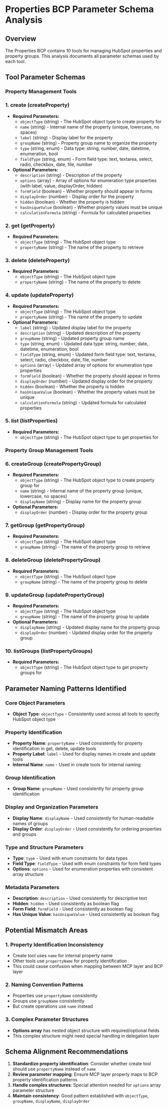 # Properties BCP Parameter Schema Analysis

## Overview
The Properties BCP contains 10 tools for managing HubSpot properties and property groups. This analysis documents all parameter schemas used by each tool.

## Tool Parameter Schemas

### Property Management Tools

### 1. create (createProperty)
- **Required Parameters:**
  - `objectType` (string) - The HubSpot object type to create property for
  - `name` (string) - Internal name of the property (unique, lowercase, no spaces)
  - `label` (string) - Display label for the property
  - `groupName` (string) - Property group name to organize the property
  - `type` (string, enum) - Data type: string, number, date, datetime, enumeration, bool
  - `fieldType` (string, enum) - Form field type: text, textarea, select, radio, checkbox, date, file, number
- **Optional Parameters:**
  - `description` (string) - Description of the property
  - `options` (array) - Array of options for enumeration type properties (with label, value, displayOrder, hidden)
  - `formField` (boolean) - Whether property should appear in forms
  - `displayOrder` (number) - Display order for the property
  - `hidden` (boolean) - Whether the property is hidden
  - `hasUniqueValue` (boolean) - Whether property values must be unique
  - `calculationFormula` (string) - Formula for calculated properties

### 2. get (getProperty)
- **Required Parameters:**
  - `objectType` (string) - The HubSpot object type
  - `propertyName` (string) - The name of the property to retrieve

### 3. delete (deleteProperty)
- **Required Parameters:**
  - `objectType` (string) - The HubSpot object type
  - `propertyName` (string) - The name of the property to delete

### 4. update (updateProperty)
- **Required Parameters:**
  - `objectType` (string) - The HubSpot object type
  - `propertyName` (string) - The name of the property to update
- **Optional Parameters:**
  - `label` (string) - Updated display label for the property
  - `description` (string) - Updated description of the property
  - `groupName` (string) - Updated property group name
  - `type` (string, enum) - Updated data type: string, number, date, datetime, enumeration, bool
  - `fieldType` (string, enum) - Updated form field type: text, textarea, select, radio, checkbox, date, file, number
  - `options` (array) - Updated array of options for enumeration type properties
  - `formField` (boolean) - Whether the property should appear in forms
  - `displayOrder` (number) - Updated display order for the property
  - `hidden` (boolean) - Whether the property is hidden
  - `hasUniqueValue` (boolean) - Whether the property values must be unique
  - `calculationFormula` (string) - Updated formula for calculated properties

### 5. list (listProperties)
- **Required Parameters:**
  - `objectType` (string) - The HubSpot object type to get properties for

### Property Group Management Tools

### 6. createGroup (createPropertyGroup)
- **Required Parameters:**
  - `objectType` (string) - The HubSpot object type to create property group for
  - `name` (string) - Internal name of the property group (unique, lowercase, no spaces)
  - `displayName` (string) - Display name for the property group
- **Optional Parameters:**
  - `displayOrder` (number) - Display order for the property group

### 7. getGroup (getPropertyGroup)
- **Required Parameters:**
  - `objectType` (string) - The HubSpot object type
  - `groupName` (string) - The name of the property group to retrieve

### 8. deleteGroup (deletePropertyGroup)
- **Required Parameters:**
  - `objectType` (string) - The HubSpot object type
  - `groupName` (string) - The name of the property group to delete

### 9. updateGroup (updatePropertyGroup)
- **Required Parameters:**
  - `objectType` (string) - The HubSpot object type
  - `groupName` (string) - The name of the property group to update
- **Optional Parameters:**
  - `displayName` (string) - Updated display name for the property group
  - `displayOrder` (number) - Updated display order for the property group

### 10. listGroups (listPropertyGroups)
- **Required Parameters:**
  - `objectType` (string) - The HubSpot object type to get property groups for

## Parameter Naming Patterns Identified

### Core Object Parameters
- **Object Type**: `objectType` - Consistently used across all tools to specify HubSpot object type

### Property Identification
- **Property Name**: `propertyName` - Used consistently for property identification in get, delete, update tools
- **Property Label**: `label` - Used for display names in create and update tools
- **Internal Name**: `name` - Used in create tools for internal naming

### Group Identification
- **Group Name**: `groupName` - Used consistently for property group identification

### Display and Organization Parameters
- **Display Name**: `displayName` - Used consistently for human-readable names of groups
- **Display Order**: `displayOrder` - Used consistently for ordering properties and groups

### Type and Structure Parameters
- **Type**: `type` - Used with enum constraints for data types
- **Field Type**: `fieldType` - Used with enum constraints for form field types
- **Options**: `options` - Used for enumeration properties with consistent array structure

### Metadata Parameters
- **Description**: `description` - Used consistently for descriptive text
- **Hidden**: `hidden` - Used consistently as boolean flag
- **Form Field**: `formField` - Used consistently as boolean flag
- **Has Unique Value**: `hasUniqueValue` - Used consistently as boolean flag

## Potential Mismatch Areas

### 1. Property Identification Inconsistency
- Create tool uses `name` for internal property name
- Other tools use `propertyName` for property identification
- This could cause confusion when mapping between MCP layer and BCP layer

### 2. Naming Convention Patterns
- Properties use `propertyName` consistently
- Groups use `groupName` consistently
- But create operations use `name` instead

### 3. Complex Parameter Structures
- **Options array** has nested object structure with required/optional fields
- This complex structure might need special handling in delegation layer

## Schema Alignment Recommendations

1. **Standardize property identification**: Consider whether create tool should use `propertyName` instead of `name`
2. **Review parameter mapping**: Ensure MCP layer properly maps to BCP property identification patterns
3. **Handle complex structures**: Special attention needed for `options` array parameter structure
4. **Maintain consistency**: Good pattern established with `objectType`, `groupName`, `displayName`, `displayOrder`